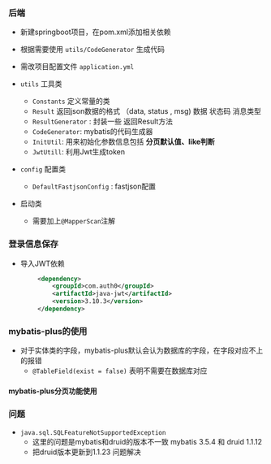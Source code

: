 ### 后端
+ 新建springboot项目，在pom.xml添加相关依赖
+ 根据需要使用 `utils/CodeGenerator` 生成代码 
+ 需改项目配置文件 `application.yml`
+ `utils` 工具类
  + `Constants` 定义常量的类
  + `Result` 返回json数据的格式 （data, status , msg) 数据 状态码 消息类型
  + `ResultGenerator` : 封装一些 返回Result方法
  + `CodeGenerator`: mybatis的代码生成器
  + `InitUtil`: 用来初始化参数信息包括 **分页默认值、like判断**
  + `JwtUtill`: 利用Jwt生成token 

+ `config` 配置类
  + `DefaultFastjsonConfig` : fastjson配置

+ 启动类
  + 需要加上`@MapperScan`注解

### 登录信息保存
+ 导入JWT依赖
```xml
		<dependency>
			<groupId>com.auth0</groupId>
			<artifactId>java-jwt</artifactId>
			<version>3.10.3</version>
		</dependency>
```

### mybatis-plus的使用 
+ 对于实体类的字段，mybatis-plus默认会认为数据库的字段，在字段对应不上的报错
  + `@TableField(exist = false)` 表明不需要在数据库对应

#### mybatis-plus分页功能使用



### 问题

+ `java.sql.SQLFeatureNotSupportedException`
  + 这里的问题是mybatis和druid的版本不一致 mybatis 3.5.4 和 druid 1.1.12 
  + 把druid版本更新到1.1.23 问题解决

